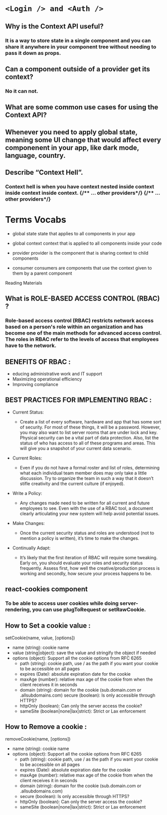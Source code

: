 # `<Login /> and <Auth />`

## Why is the Context API useful?

### It is a way to store state in a single component and you can share it anywhere in your component tree without needing to pass it down as props.
## Can a component outside of a provider get its context?

### No it can not.
## What are some common use cases for using the Context API?

## Whenever you need to apply global state, meaning some UI change that would affect every componenent in your app, like dark mode, language, country.
## Describe “Context Hell”.
### Context hell is when you have context nested inside context inside context inside context. <ReduxProvider value={store}> <ThemeProvider value={theme}> <OtherProvider value={otherValue}> <OtherOtherProvider value={otherOtherValue}> {/** ... other providers*/} <HellProvider value={hell}> <HelloWorld /> </HellProvider> {/** ... other providers*/} </OtherOtherProvider> </OtherProvider> </ThemeProvider> </ReduxProvider>

# Terms Vocabs
- global state state that applies to all components in your app

- global context context that is applied to all components inside your code

- provider provider is the component that is sharing context to child components

- consumer consumers are components that use the context given to them by a parent component

Reading Materials
## What is ROLE-BASED ACCESS CONTROL (RBAC) ?
### Role-based access control (RBAC) restricts network access based on a person's role within an organization and has become one of the main methods for advanced access control. The roles in RBAC refer to the levels of access that employees have to the network.

## BENEFITS OF RBAC :
- educing administrative work and IT support
- Maximizing operational efficiency
- Improving compliance
## BEST PRACTICES FOR IMPLEMENTING RBAC :
- Current Status:

  - Create a list of every software, hardware and app that has some sort of security. For most of these things, it will be a password. However, you may also want to list server rooms that are under lock and key. Physical security can be a vital part of data protection. Also, list the status of who has access to all of these programs and areas. This will give you a snapshot of your current data scenario.
- Current Roles:

  - Even if you do not have a formal roster and list of roles, determining what each individual team member does may only take a little discussion. Try to organize the team in such a way that it doesn’t stifle creativity and the current culture (if enjoyed).
  
- Write a Policy:

  - Any changes made need to be written for all current and future employees to see. Even with the use of a RBAC tool, a document clearly articulating your new system will help avoid potential issues.
- Make Changes:

  - Once the current security status and roles are understood (not to mention a policy is written), it’s time to make the changes.
- Continually Adapt:

   - It’s likely that the first iteration of RBAC will require some tweaking. Early on, you should evaluate your roles and security status frequently. Assess first, how well the creative/production process is working and secondly, how secure your process happens to be.
## react-cookies component
### To be able to access user cookies while doing server-rendering, you can use plugToRequest or setRawCookie.

## How to Set a cookie value :
setCookie(name, value, [options])

- name (string): cookie name
- value (string|object): save the value and stringify the object if needed
- options (object): Support all the cookie options from RFC 6265
  - path (string): cookie path, use / as the path if you want your cookie to be accessible on all pages
  - expires (Date): absolute expiration date for the cookie
  - maxAge (number): relative max age of the cookie from when the client receives it in seconds
  - domain (string): domain for the cookie (sub.domain.com or .allsubdomains.com)
secure (boolean): Is only accessible through HTTPS?
  - httpOnly (boolean): Can only the server access the cookie?
  - sameSite (boolean|none|lax|strict): Strict or Lax enforcement
## How to Remove a cookie :
removeCookie(name, [options])

- name (string): cookie name
- options (object): Support all the cookie options from RFC 6265
  - path (string): cookie path, use / as the path if you want your cookie to be accessible on all pages
  - expires (Date): absolute expiration date for the cookie
  - maxAge (number): relative max age of the cookie from when the client receives it in seconds
  - domain (string): domain for the cookie (sub.domain.com or .allsubdomains.com)
  - secure (boolean): Is only accessible through HTTPS?
  - httpOnly (boolean): Can only the server access the cookie?
  - sameSite (boolean|none|lax|strict): Strict or Lax enforcement
